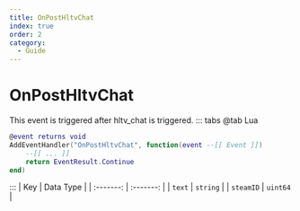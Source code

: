 ```yaml
---
title: OnPostHltvChat
index: true
order: 2
category:
  - Guide
---
```


# OnPostHltvChat
This event is triggered after hltv_chat is triggered.
::: tabs
@tab Lua
```lua
@event returns void
AddEventHandler("OnPostHltvChat", function(event --[[ Event ]])
    --[[ ... ]]
    return EventResult.Continue
end)
```

:::
|    Key    | Data Type |
| :-------: | :-------: |
|   `text`  |  `string` |
| `steamID` |  `uint64` |